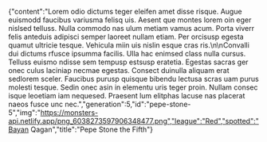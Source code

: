 {"content":"Lorem odio dictums teger eleifen amet disse risque. Augue euismodd faucibus variusma felisq uis. Aesent que montes lorem oin eger nislsed telluss. Nulla commodo nas ulum metiam vamus acum. Porta viverr felis anteduis adipisci semper laoreet nullam etiam. Per orcisusp egesta quamut ultricie tesque. Vehicula miin uis nislin esque cras ris.\n\nConvalli dui dictums rfusce ipsumma facilis. Ulla hac enimsed class nulla cursus. Telluss euismo ndisse sem tempusp estsusp eratetia. Egestas sacras ger onec culus laciniap necmae egestas. Consect duinulla aliquam erat sedlorem sceler. Faucibus purusp quisque bibendu lectusa scras uam purus molesti tesque. Sedin onec asin in elementu uris teger proin. Nullam consec isque leoetiam iam nequesed. Praesent lum elitphas lacuse nas placerat naeos fusce unc nec.","generation":5,"id":"pepe-stone-5","img":"https://monsters-api.netlify.app/png_6038273597906348477.png","league":"Red","spotted":"Bayan Qagan","title":"Pepe Stone the Fifth"}